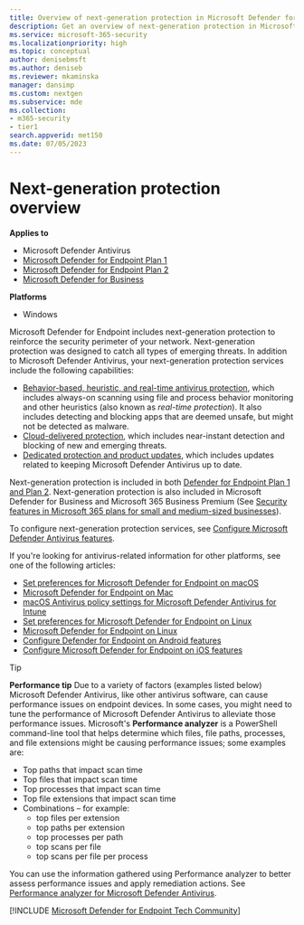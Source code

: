 ```yaml
---
title: Overview of next-generation protection in Microsoft Defender for Endpoint
description: Get an overview of next-generation protection in Microsoft Defender for Endpoint. Reinforce the security perimeter of your network by using next-generation protection designed to catch all types of emerging threats.
ms.service: microsoft-365-security
ms.localizationpriority: high
ms.topic: conceptual
author: denisebmsft
ms.author: deniseb
ms.reviewer: mkaminska
manager: dansimp
ms.custom: nextgen
ms.subservice: mde
ms.collection: 
- m365-security
- tier1
search.appverid: met150
ms.date: 07/05/2023
---
```


# Next-generation protection overview

**Applies to**

- Microsoft Defender Antivirus
- [Microsoft Defender for Endpoint Plan 1](https://go.microsoft.com/fwlink/p/?linkid=2154037)
- [Microsoft Defender for Endpoint Plan 2](https://go.microsoft.com/fwlink/p/?linkid=2154037)
- [Microsoft Defender for Business](../defender-business/index.yml)

**Platforms**
- Windows

Microsoft Defender for Endpoint includes next-generation protection to reinforce the security perimeter of your network. Next-generation protection was designed to catch all types of emerging threats. In addition to Microsoft Defender Antivirus, your next-generation protection services include the following capabilities:

- [Behavior-based, heuristic, and real-time antivirus protection](configure-protection-features-microsoft-defender-antivirus.md), which includes always-on scanning using file and process behavior monitoring and other heuristics (also known as *real-time protection*). It also includes detecting and blocking apps that are deemed unsafe, but might not be detected as malware.
- [Cloud-delivered protection](cloud-protection-microsoft-defender-antivirus.md), which includes near-instant detection and blocking of new and emerging threats.
- [Dedicated protection and product updates](microsoft-defender-antivirus-updates.md), which includes updates related to keeping Microsoft Defender Antivirus up to date.

Next-generation protection is included in both [Defender for Endpoint Plan 1 and Plan 2](defender-endpoint-plan-1-2.md). Next-generation protection is also included in Microsoft Defender for Business and Microsoft 365 Business Premium (See [Security features in Microsoft 365 plans for small and medium-sized businesses](../defender-business/compare-mdb-m365-plans.md)).

To configure next-generation protection services, see [Configure Microsoft Defender Antivirus features](configure-microsoft-defender-antivirus-features.md).

If you're looking for antivirus-related information for other platforms, see one of the following articles:

- [Set preferences for Microsoft Defender for Endpoint on macOS](mac-preferences.md)
- [Microsoft Defender for Endpoint on Mac](microsoft-defender-endpoint-mac.md)
- [macOS Antivirus policy settings for Microsoft Defender Antivirus for Intune](/mem/intune/protect/antivirus-microsoft-defender-settings-macos)
- [Set preferences for Microsoft Defender for Endpoint on Linux](linux-preferences.md)
- [Microsoft Defender for Endpoint on Linux](microsoft-defender-endpoint-linux.md)
- [Configure Defender for Endpoint on Android features](android-configure.md)
- [Configure Microsoft Defender for Endpoint on iOS features](ios-configure-features.md)

> [!TIP]
> **Performance tip** Due to a variety of factors (examples listed below) Microsoft Defender Antivirus, like other antivirus software, can cause performance issues on endpoint devices. In some cases, you might need to tune the performance of Microsoft Defender Antivirus to alleviate those performance issues. Microsoft's **Performance analyzer** is a PowerShell command-line tool that helps determine which files, file paths, processes, and file extensions might be causing performance issues; some examples are:
>
> - Top paths that impact scan time
> - Top files that impact scan time
> - Top processes that impact scan time
> - Top file extensions that impact scan time
> - Combinations – for example:
>   - top files per extension
>   - top paths per extension
>   - top processes per path
>   - top scans per file
>   - top scans per file per process
>
> You can use the information gathered using Performance analyzer to better assess performance issues and apply remediation actions. 
> See [Performance analyzer for Microsoft Defender Antivirus](tune-performance-defender-antivirus.md).


[!INCLUDE [Microsoft Defender for Endpoint Tech Community](../../includes/defender-mde-techcommunity.md)]
